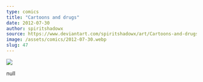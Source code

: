 ```yaml
---
type: comics
title: "Cartoons and drugs"
date: 2012-07-30
author: spiritshadowx
source: https://www.deviantart.com/spiritshadowx/art/Cartoons-and-drugs-317903891
image: /assets/comics/2012-07-30.webp
slug: 47
---
```


![](/assets/comics/2012-07-30.webp)

null

